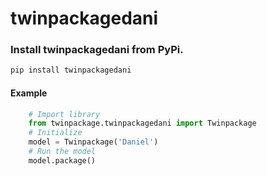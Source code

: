 # twinpackagedani

### Install twinpackagedani from PyPi.
```bash
pip install twinpackagedani
```

#### Example
```python
    # Import library
    from twinpackage.twinpackagedani import Twinpackage
    # Initialize
    model = Twinpackage('Daniel')
    # Run the model
    model.package()

```
